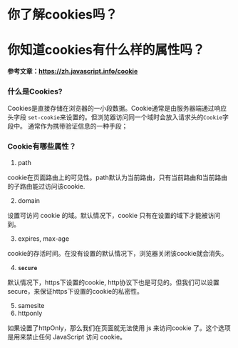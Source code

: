 # 你了解cookies吗？ 
# 你知道cookies有什么样的属性吗？
**参考文章：https://zh.javascript.info/cookie**



### 什么是Cookies?

Cookies是直接存储在浏览器的一小段数据。Cookie通常是由服务器端通过响应头字段 `set-cookie`来设置的。但浏览器访问同一个域时会放入请求头的`Cookie`字段中。 通常作为携带验证信息的一种手段；

### Cookie有哪些属性？

1. path

cookie在页面路由上的可见性。path默认为当前路由，只有当前路由和当前路由的子路由能过访问该cookie.

2. domain

设置可访问 cookie 的域。默认情况下，cookie 只有在设置的域下才能被访问到。

3. expires, max-age

cookie的存活时间。在没有设置的默认情况下，浏览器关闭该cookie就会消失。

4. **`secure`**

默认情况下，https下设置的cookie, http协议下也是可见的。但我们可以设置secure，来保证https下设置的cookie的私密性。

5. samesite
6. httponly

如果设置了httpOnly，那么我们在页面就无法使用 js 来访问cookie 了。这个选项是用来禁止任何 JavaScript 访问 cookie。